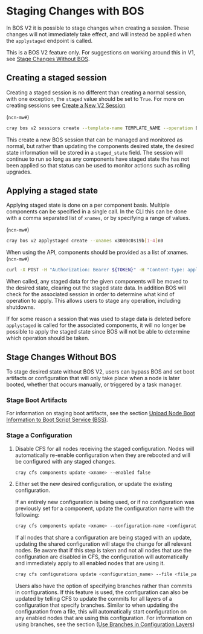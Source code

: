 # Staging Changes with BOS

In BOS V2 it is possible to stage changes when creating a session.  These changes will not immediately take effect, and will instead be applied when the `applystaged` endpoint is called.

This is a BOS V2 feature only.  For suggestions on working around this in V1, see [Stage Changes Without BOS](#Stage-Changes-Without-BOS).

## Creating a staged session

Creating a staged session is no different than creating a normal session, with one exception, the `staged` value should be set to `True`.  For more on creating sessions see [Create a New V2 Session](Manage_a_BOS_Session.md#Create-a-New-V2-Session)

(`ncn-mw#`)

```bash
cray bos v2 sessions create --template-name TEMPLATE_NAME --operation Boot --staged True --format json
```

This create a new BOS session that can be managed and monitored as normal, but rather than updating the components desired state, the desired state information will be stored in a `staged_state` field.
The session will continue to run so long as any components have staged state the has not been applied so that status can be used to monitor actions such as rolling upgrades.

## Applying a staged state

Applying staged state is done on a per component basis.  Multiple components can be specified in a single call.
In the CLI this can be done with a comma separated list of `xnames`, or by specifying a range of values.

(`ncn-mw#`)

```bash
cray bos v2 applystaged create --xnames x3000c0s19b[1-4]n0
```

When using the API, components should be provided as a list of xnames.
(`ncn-mw#`)

```bash
curl -X POST -H "Authorization: Bearer ${TOKEN}" -H "Content-Type: application/json"  --data '{"xnames":["x3000c0s19b1n0","x3000c0s19b2n0"]}'  x3000c0s19b[1-4]n0 https://api-gw-service-nmn.local/apis/bos/v2/applystaged
```

When called, any staged data for the given components will be moved to the desired state, clearing out the staged state data.
In addition BOS will check for the associated session in order to determine what kind of operation to apply.  This allows users to stage any operation, including shutdowns.

If for some reason a session that was used to stage data is deleted before `applystaged` is called for the associated components, it will no longer be possible to apply the staged state since BOS will not be able to determine which operation should be taken.

## Stage Changes Without BOS

To stage desired state without BOS V2, users can bypass BOS and set boot artifacts or configuration that will only take place when a node is later booted, whether that occurs manually, or triggered by a task manager.

### Stage Boot Artifacts

For information on staging boot artifacts, see the section [Upload Node Boot Information to Boot Script Service (BSS)](Upload_Node_Boot_Information_to_Boot_Script_Service_BSS.md).

### Stage a Configuration

1. Disable CFS for all nodes receiving the staged configuration. Nodes will automatically re-enable configuration when they are rebooted and will be configured with any staged changes.

    ```bash
    cray cfs components update <xname> --enabled false
    ```

1. Either set the new desired configuration, or update the existing configuration.

    If an entirely new configuration is being used, or if no configuration was previously set for a component, update the configuration name with the following:

    ```bash
    cray cfs components update <xname> --configuration-name <configuration_name>
    ```

    If all nodes that share a configuration are being staged with an update, updating the shared configuration will stage the change for all relevant nodes.
    Be aware that if this step is taken and not all nodes that use the configuration are disabled in CFS, the configuration will automatically and immediately apply to all enabled nodes that are using it.

    ```bash
    cray cfs configurations update <configuration_name> --file <file_path>
    ```

    Users also have the option of specifying branches rather than commits in configurations.
    If this feature is used, the configuration can also be updated by telling CFS to update the commits for all layers of a configuration that specify branches.
    Similar to when updating the configuration from a file, this will automatically start configuration on any enabled nodes that are using this configuration.
    For information on using branches, see the section ([Use Branches in Configuration Layers](../configuration_management/Configuration_Layers.md#use-branches-in-configuration-layers))
